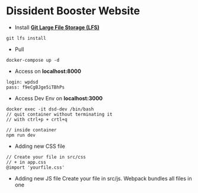 # Dissident Booster Website
* Install **[Git Large File Storage (LFS)](https://git-lfs.github.com/)**
```
git lfs install
```
* Pull
```
docker-compose up -d
```
* Access on **localhost:8000**
```
login: wpdsd
pass: f9eCgBJge5iTBhPs
```

* Access Dev Env on **localhost:3000**
```
docker exec -it dsd-dev /bin/bash
// quit container without terminating it
// with ctrl+p + crtl+q

// inside container
npm run dev
```

* Adding new CSS file
```
// Create your file in src/css
// + in app.css
@import 'yourfile.css'
```

* Adding new JS file
Create your file in src/js.
Webpack bundles all files in one
